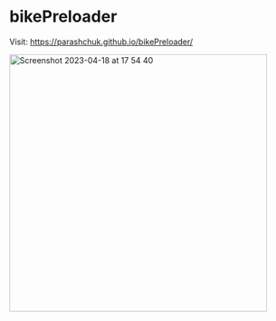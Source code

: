 # bikePreloader

Visit: https://parashchuk.github.io/bikePreloader/

<img width="455" alt="Screenshot 2023-04-18 at 17 54 40" src="https://user-images.githubusercontent.com/61597780/232833935-b95b8dd7-e2c9-4722-9cec-41e973c521b1.png">
